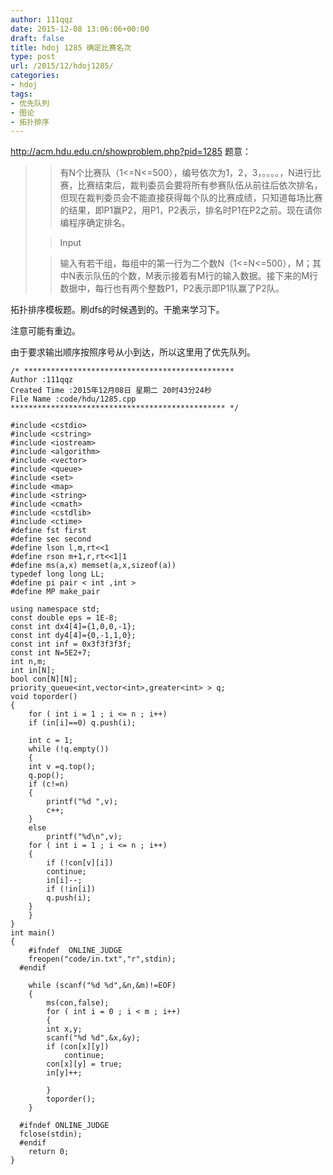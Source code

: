 ```yaml
---
author: 111qqz
date: 2015-12-08 13:06:06+00:00
draft: false
title: hdoj 1285 确定比赛名次
type: post
url: /2015/12/hdoj1285/
categories:
- hdoj
tags:
- 优先队列
- 图论
- 拓扑排序
---
```


http://acm.hdu.edu.cn/showproblem.php?pid=1285
题意：


<blockquote>

> 
> 

> 
> 

> 
> 有N个比赛队（1<=N<=500），编号依次为1，2，3，。。。。，N进行比赛，比赛结束后，裁判委员会要将所有参赛队伍从前往后依次排名，但现在裁判委员会不能直接获得每个队的比赛成绩，只知道每场比赛的结果，即P1赢P2，用P1，P2表示，排名时P1在P2之前。现在请你编程序确定排名。
> 
> 

> 
> 

> 
> 

> 
> 

> 
> Input
> 
> 


> 
> 

> 
> 输入有若干组，每组中的第一行为二个数N（1<=N<=500），M；其中N表示队伍的个数，M表示接着有M行的输入数据。接下来的M行数据中，每行也有两个整数P1，P2表示即P1队赢了P2队。
> 
> 

> 
> 

> 
> </blockquote>










拓扑排序模板题。刷dfs的时候遇到的。干脆来学习下。




注意可能有重边。




由于要求输出顺序按照序号从小到达，所以这里用了优先队列。















    
    /* ***********************************************
    Author :111qqz
    Created Time :2015年12月08日 星期二 20时43分24秒
    File Name :code/hdu/1285.cpp
    ************************************************ */
    
    #include <cstdio>
    #include <cstring>
    #include <iostream>
    #include <algorithm>
    #include <vector>
    #include <queue>
    #include <set>
    #include <map>
    #include <string>
    #include <cmath>
    #include <cstdlib>
    #include <ctime>
    #define fst first
    #define sec second
    #define lson l,m,rt<<1
    #define rson m+1,r,rt<<1|1
    #define ms(a,x) memset(a,x,sizeof(a))
    typedef long long LL;
    #define pi pair < int ,int >
    #define MP make_pair
    
    using namespace std;
    const double eps = 1E-8;
    const int dx4[4]={1,0,0,-1};
    const int dy4[4]={0,-1,1,0};
    const int inf = 0x3f3f3f3f;
    const int N=5E2+7;
    int n,m;
    int in[N];
    bool con[N][N];
    priority_queue<int,vector<int>,greater<int> > q;
    void toporder()
    {
        for ( int i = 1 ; i <= n ; i++)
    	if (in[i]==0) q.push(i);
        
        int c = 1;
        while (!q.empty())
        {
    	int v =q.top();
    	q.pop();
    	if (c!=n)
    	{
    	    printf("%d ",v);
    	    c++;
    	}
    	else
    	    printf("%d\n",v);
    	for ( int i = 1 ; i <= n ; i++)
    	{
    	    if (!con[v][i])
    		continue;
    	    in[i]--;
    	    if (!in[i])
    		q.push(i);
    	}
        }
    }
    int main()
    {
    	#ifndef  ONLINE_JUDGE 
    	freopen("code/in.txt","r",stdin);
      #endif
    
    	while (scanf("%d %d",&n,&m)!=EOF)
    	{
    	    ms(con,false);
    	    for ( int i = 0 ; i < m ; i++)
    	    {
    		int x,y;
    		scanf("%d %d",&x,&y);
    		if (con[x][y])
    		    continue;
    		con[x][y] = true;
    		in[y]++;
    
    	    }
    	    toporder();
    	}
    
      #ifndef ONLINE_JUDGE  
      fclose(stdin);
      #endif
        return 0;
    }
    
